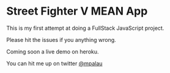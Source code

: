 # Street Fighter V MEAN App
This is my first attempt at doing a FullStack JavaScript project.

Please hit the issues if you anything wrong.

Coming soon a live demo on heroku.

You can hit me up on twitter [@mpalau](https://www.twitter.com/mpalau)
